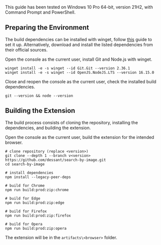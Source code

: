 This guide has been tested on Windows 10 Pro 64-bit, version 21H2,
with Command Prompt and PowerShell.

## Preparing the Environment

The build dependencies can be installed with winget, follow
[this](https://docs.microsoft.com/en-us/windows/package-manager/winget/)
guide to set it up. Alternatively, download and install
the listed dependencies from their official sources.

Open the console as the current user, install
Git and Node.js with winget.

```shell
winget install -e -s winget --id Git.Git --version 2.36.1
winget install -e -s winget --id OpenJS.NodeJS.LTS --version 16.15.0
```

Close and reopen the console as the current user,
check the installed build dependencies.

```shell
git --version && node --version
```

## Building the Extension

The build process consists of cloning the repository,
installing the dependencies, and building the extension.

Open the console as the current user,
build the extension for the intended browser.

```shell
# clone repository (replace <version>)
git clone --depth 1 --branch v<version> https://github.com/dessant/search-by-image.git
cd search-by-image

# install dependencies
npm install --legacy-peer-deps

# build for Chrome
npm run build:prod:zip:chrome

# build for Edge
npm run build:prod:zip:edge

# build for Firefox
npm run build:prod:zip:firefox

# build for Opera
npm run build:prod:zip:opera
```

The extension will be in the `artifacts\<browser>` folder.